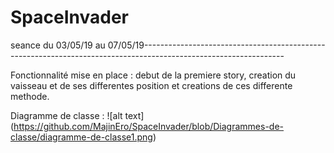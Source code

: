 # SpaceInvader

seance du 03/05/19 au 07/05/19-----------------------------------------------------------------------------------------------------------------

Fonctionnalité mise en place : debut de la premiere story, creation du vaisseau et de ses differentes position et creations de ces differente methode.  

Diagramme de classe : ![alt text] (https://github.com/MajinEro/SpaceInvader/blob/Diagrammes-de-classe/diagramme-de-classe1.png)

